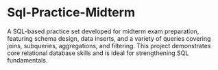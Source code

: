 # Sql-Practice-Midterm
A SQL-based practice set developed for midterm exam preparation, featuring schema design, data inserts, and a variety of queries covering joins, subqueries, aggregations, and filtering. This project demonstrates core relational database skills and is ideal for strengthening SQL fundamentals.
